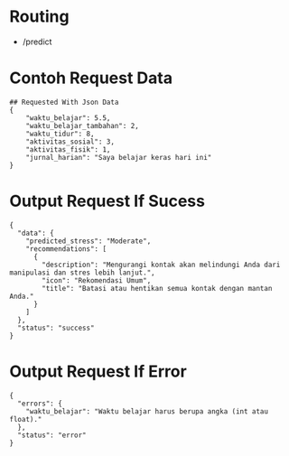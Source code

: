 # Routing
- /predict

# Contoh Request Data
```
## Requested With Json Data
{
    "waktu_belajar": 5.5,
    "waktu_belajar_tambahan": 2,
    "waktu_tidur": 8,
    "aktivitas_sosial": 3,
    "aktivitas_fisik": 1,
    "jurnal_harian": "Saya belajar keras hari ini"
}
```

# Output Request If Sucess
```
{
  "data": {
    "predicted_stress": "Moderate",
    "recommendations": [
      {
        "description": "Mengurangi kontak akan melindungi Anda dari manipulasi dan stres lebih lanjut.",
        "icon": "Rekomendasi Umum",
        "title": "Batasi atau hentikan semua kontak dengan mantan Anda."
      }
    ]
  },
  "status": "success"
}
```

# Output Request If Error
```
{
  "errors": {
    "waktu_belajar": "Waktu belajar harus berupa angka (int atau float)."
  },
  "status": "error"
}
```